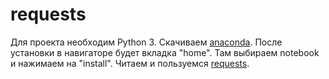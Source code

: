 
# requests
Для проекта необходим Python 3.
Скачиваем [anaconda](https://www.anaconda.com/download/). После установки в навигаторе будет вкладка "home". Там выбираем notebook и нажимаем на "install".
Читаем и пользуемся [requests](http://docs.python-requests.org/en/latest/).
